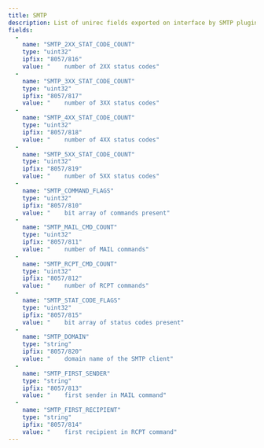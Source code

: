 ```yaml
---
title: SMTP
description: List of unirec fields exported on interface by SMTP plugin.
fields:
  -
    name: "SMTP_2XX_STAT_CODE_COUNT"
    type: "uint32"
    ipfix: "8057/816"
    value: " 	number of 2XX status codes"
  -
    name: "SMTP_3XX_STAT_CODE_COUNT"
    type: "uint32"
    ipfix: "8057/817"
    value: " 	number of 3XX status codes"
  -
    name: "SMTP_4XX_STAT_CODE_COUNT"
    type: "uint32"
    ipfix: "8057/818"
    value: " 	number of 4XX status codes"
  -
    name: "SMTP_5XX_STAT_CODE_COUNT"
    type: "uint32"
    ipfix: "8057/819"
    value: " 	number of 5XX status codes"
  -
    name: "SMTP_COMMAND_FLAGS"
    type: "uint32"
    ipfix: "8057/810"
    value: " 	bit array of commands present"
  -
    name: "SMTP_MAIL_CMD_COUNT"
    type: "uint32"
    ipfix: "8057/811"
    value: " 	number of MAIL commands"
  -
    name: "SMTP_RCPT_CMD_COUNT"
    type: "uint32"
    ipfix: "8057/812"
    value: " 	number of RCPT commands"
  -
    name: "SMTP_STAT_CODE_FLAGS"
    type: "uint32"
    ipfix: "8057/815"
    value: " 	bit array of status codes present"
  -
    name: "SMTP_DOMAIN"
    type: "string"
    ipfix: "8057/820"
    value: " 	domain name of the SMTP client"
  -
    name: "SMTP_FIRST_SENDER"
    type: "string"
    ipfix: "8057/813"
    value: " 	first sender in MAIL command"
  -
    name: "SMTP_FIRST_RECIPIENT"
    type: "string"
    ipfix: "8057/814"
    value: " 	first recipient in RCPT command"
---
```

